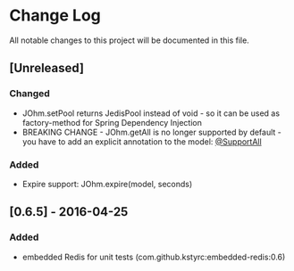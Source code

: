 # Change Log
All notable changes to this project will be documented in this file.

## [Unreleased]
### Changed
- JOhm.setPool returns JedisPool instead of void - so it can be used as factory-method for Spring Dependency Injection
- BREAKING CHANGE - JOhm.getAll is no longer supported by default - you have to add an explicit annotation to the model: [@SupportAll](src/main/java/redis/clients/johm/SupportAll.java)

### Added
- Expire support: JOhm.expire(model, seconds)

## [0.6.5] - 2016-04-25
### Added
- embedded Redis for unit tests (com.github.kstyrc:embedded-redis:0.6)